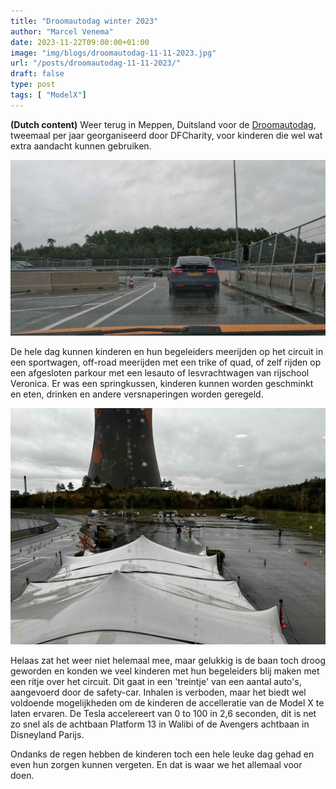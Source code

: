 ```yaml
---
title: "Droomautodag winter 2023"
author: "Marcel Venema" 
date: 2023-11-22T09:00:00+01:00
image: "img/blogs/droomautodag-11-11-2023.jpg"
url: "/posts/droomautodag-11-11-2023/"
draft: false
type: post
tags: [ "ModelX"]
---
```


**(Dutch content)** Weer terug in Meppen, Duitsland voor de [Droomautodag](https://droomautodag.nl), tweemaal per jaar georganiseerd door DFCharity, voor kinderen die wel wat extra aandacht kunnen gebruiken.

<!--more-->

![image](droomautodag-11-11-2023.jpg)

De hele dag kunnen kinderen en hun begeleiders meerijden op het circuit in een sportwagen, off-road meerijden met een trike of quad, of zelf rijden op een afgesloten parkour met een lesauto of lesvrachtwagen van rijschool Veronica. Er was een springkussen, kinderen kunnen worden geschminkt en eten, drinken en andere versnaperingen worden geregeld.

![image](dad02-03.jpg)

Helaas zat het weer niet helemaal mee, maar gelukkig is de baan toch droog geworden en konden we veel kinderen met hun begeleiders blij maken met een ritje over het circuit. Dit gaat in een 'treintje' van een aantal auto's, aangevoerd door de safety-car. Inhalen is verboden, maar het biedt wel voldoende mogelijkheden om de kinderen de accelleratie van de Model X te laten ervaren. De Tesla accelereert van 0 to 100 in 2,6 seconden, dit is net zo snel als de achtbaan Platform 13 in Walibi of de Avengers achtbaan in Disneyland Parijs.   





Ondanks de regen hebben de kinderen toch een hele leuke dag gehad en even hun zorgen kunnen vergeten. En dat is waar we het allemaal voor doen.
